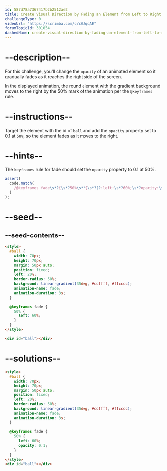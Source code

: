 ```yaml
---
id: 587d78a7367417b2b2512ae2
title: Create Visual Direction by Fading an Element from Left to Right
challengeType: 0
videoUrl: "https://scrimba.com/c/cGJqqAE"
forumTopicId: 301054
dashedName: create-visual-direction-by-fading-an-element-from-left-to-right
---
```


# --description--

For this challenge, you'll change the `opacity` of an animated element so it gradually fades as it reaches the right side of the screen.

In the displayed animation, the round element with the gradient background moves to the right by the 50% mark of the animation per the `@keyframes` rule.

# --instructions--

Target the element with the id of `ball` and add the `opacity` property set to 0.1 at `50%`, so the element fades as it moves to the right.

# --hints--

The `keyframes` rule for fade should set the `opacity` property to 0.1 at 50%.

```js
assert(
  code.match(
    /@keyframes fade\s*?{\s*?50%\s*?{\s*?(?:left:\s*?60%;\s*?opacity:\s*?0?\.1;|opacity:\s*?0?\.1;\s*?left:\s*?60%;)/gi
  )
);
```

# --seed--

## --seed-contents--

```html
<style>
  #ball {
    width: 70px;
    height: 70px;
    margin: 50px auto;
    position: fixed;
    left: 20%;
    border-radius: 50%;
    background: linear-gradient(35deg, #ccffff, #ffcccc);
    animation-name: fade;
    animation-duration: 3s;
  }

  @keyframes fade {
    50% {
      left: 60%;
    }
  }
</style>

<div id="ball"></div>
```

# --solutions--

```html
<style>
  #ball {
    width: 70px;
    height: 70px;
    margin: 50px auto;
    position: fixed;
    left: 20%;
    border-radius: 50%;
    background: linear-gradient(35deg, #ccffff, #ffcccc);
    animation-name: fade;
    animation-duration: 3s;
  }

  @keyframes fade {
    50% {
      left: 60%;
      opacity: 0.1;
    }
  }
</style>
<div id="ball"></div>
```
